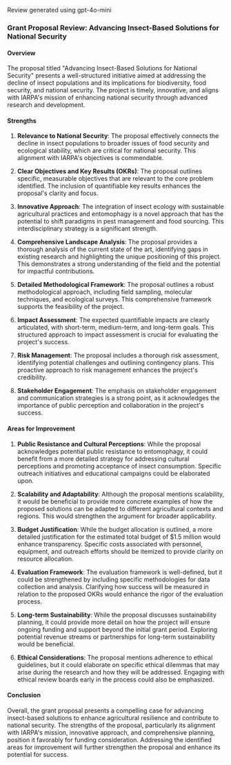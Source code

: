 Review generated using gpt-4o-mini

### Grant Proposal Review: Advancing Insect-Based Solutions for National Security

#### Overview

The proposal titled "Advancing Insect-Based Solutions for National Security" presents a well-structured initiative aimed at addressing the decline of insect populations and its implications for biodiversity, food security, and national security. The project is timely, innovative, and aligns with IARPA's mission of enhancing national security through advanced research and development.

#### Strengths

1. **Relevance to National Security**: The proposal effectively connects the decline in insect populations to broader issues of food security and ecological stability, which are critical for national security. This alignment with IARPA's objectives is commendable.

2. **Clear Objectives and Key Results (OKRs)**: The proposal outlines specific, measurable objectives that are relevant to the core problem identified. The inclusion of quantifiable key results enhances the proposal's clarity and focus.

3. **Innovative Approach**: The integration of insect ecology with sustainable agricultural practices and entomophagy is a novel approach that has the potential to shift paradigms in pest management and food sourcing. This interdisciplinary strategy is a significant strength.

4. **Comprehensive Landscape Analysis**: The proposal provides a thorough analysis of the current state of the art, identifying gaps in existing research and highlighting the unique positioning of this project. This demonstrates a strong understanding of the field and the potential for impactful contributions.

5. **Detailed Methodological Framework**: The proposal outlines a robust methodological approach, including field sampling, molecular techniques, and ecological surveys. This comprehensive framework supports the feasibility of the project.

6. **Impact Assessment**: The expected quantifiable impacts are clearly articulated, with short-term, medium-term, and long-term goals. This structured approach to impact assessment is crucial for evaluating the project's success.

7. **Risk Management**: The proposal includes a thorough risk assessment, identifying potential challenges and outlining contingency plans. This proactive approach to risk management enhances the project's credibility.

8. **Stakeholder Engagement**: The emphasis on stakeholder engagement and communication strategies is a strong point, as it acknowledges the importance of public perception and collaboration in the project's success.

#### Areas for Improvement

1. **Public Resistance and Cultural Perceptions**: While the proposal acknowledges potential public resistance to entomophagy, it could benefit from a more detailed strategy for addressing cultural perceptions and promoting acceptance of insect consumption. Specific outreach initiatives and educational campaigns could be elaborated upon.

2. **Scalability and Adaptability**: Although the proposal mentions scalability, it would be beneficial to provide more concrete examples of how the proposed solutions can be adapted to different agricultural contexts and regions. This would strengthen the argument for broader applicability.

3. **Budget Justification**: While the budget allocation is outlined, a more detailed justification for the estimated total budget of $1.5 million would enhance transparency. Specific costs associated with personnel, equipment, and outreach efforts should be itemized to provide clarity on resource allocation.

4. **Evaluation Framework**: The evaluation framework is well-defined, but it could be strengthened by including specific methodologies for data collection and analysis. Clarifying how success will be measured in relation to the proposed OKRs would enhance the rigor of the evaluation process.

5. **Long-term Sustainability**: While the proposal discusses sustainability planning, it could provide more detail on how the project will ensure ongoing funding and support beyond the initial grant period. Exploring potential revenue streams or partnerships for long-term sustainability would be beneficial.

6. **Ethical Considerations**: The proposal mentions adherence to ethical guidelines, but it could elaborate on specific ethical dilemmas that may arise during the research and how they will be addressed. Engaging with ethical review boards early in the process could also be emphasized.

#### Conclusion

Overall, the grant proposal presents a compelling case for advancing insect-based solutions to enhance agricultural resilience and contribute to national security. The strengths of the proposal, particularly its alignment with IARPA's mission, innovative approach, and comprehensive planning, position it favorably for funding consideration. Addressing the identified areas for improvement will further strengthen the proposal and enhance its potential for success.